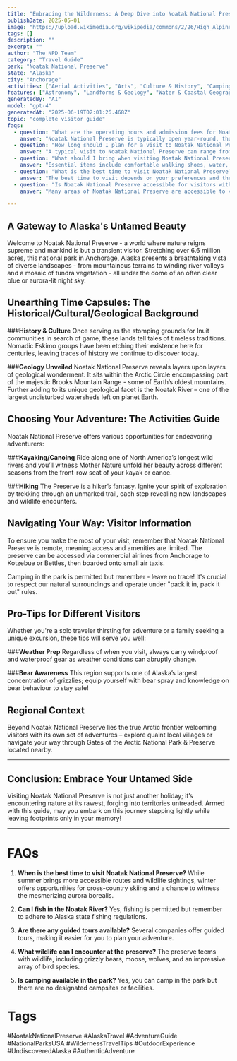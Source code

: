 ```yaml
---
title: "Embracing the Wilderness: A Deep Dive into Noatak National Preserve, Alaska"
publishDate: 2025-05-01
image: "https://upload.wikimedia.org/wikipedia/commons/2/26/High_Alpine_Tundra_Noatak_National_Preserve.jpg"
tags: []
description: ""
excerpt: ""
author: "The NPD Team"
category: "Travel Guide"
park: "Noatak National Preserve"
state: "Alaska"
city: "Anchorage"
activities: ["Aerial Activities", "Arts", "Culture & History", "Camping", "Educational Activities", "Fishing & Hunting", "Hiking & Trekking", "Water Activities", "Wildlife Viewing"]
features: ["Astronomy", "Landforms & Geology", "Water & Coastal Geography", "Art", "Music & Literature", "Wildlife & Conservation", "Natural Features & Ecosystems"]
generatedBy: "AI"
model: "gpt-4"
generatedAt: "2025-06-19T02:01:26.468Z"
topic: "complete visitor guide"
faqs:
  - question: "What are the operating hours and admission fees for Noatak National Preserve?"
    answer: "Noatak National Preserve is typically open year-round, though specific hours may vary by season. Most national parks charge an entrance fee, but some sites are free to visit. Check the official NPS website for current hours and fee information."
  - question: "How long should I plan for a visit to Noatak National Preserve?"
    answer: "A typical visit to Noatak National Preserve can range from a few hours to a full day, depending on your interests and the activities you choose. Allow extra time for hiking, photography, and exploring visitor centers."
  - question: "What should I bring when visiting Noatak National Preserve?"
    answer: "Essential items include comfortable walking shoes, water, snacks, sunscreen, and weather-appropriate clothing. Bring a camera to capture the scenic views and consider binoculars for wildlife viewing."
  - question: "What is the best time to visit Noatak National Preserve?"
    answer: "The best time to visit depends on your preferences and the activities you plan to enjoy. Spring and fall often offer pleasant weather and fewer crowds, while summer provides the longest daylight hours."
  - question: "Is Noatak National Preserve accessible for visitors with mobility needs?"
    answer: "Many areas of Noatak National Preserve are accessible to visitors with mobility needs, including paved trails and accessible facilities. Contact the park directly for specific accessibility information and current conditions."

---
```


## **A Gateway to Alaska's Untamed Beauty**

Welcome to Noatak National Preserve - a world where nature reigns supreme and mankind is but a transient visitor. Stretching over 6.6 million acres, this national park in Anchorage, Alaska presents a breathtaking vista of diverse landscapes - from mountainous terrains to winding river valleys and a mosaic of tundra vegetation - all under the dome of an often clear blue or aurora-lit night sky.

## **Unearthing Time Capsules: The Historical/Cultural/Geological Background**

###**History & Culture**
Once serving as the stomping grounds for Inuit communities in search of game, these lands tell tales of timeless traditions. Nomadic Eskimo groups have been etching their existence here for centuries, leaving traces of history we continue to discover today.

###**Geology Unveiled**
Noatak National Preserve reveals layers upon layers of geological wonderment. It sits within the Arctic Circle encompassing part of the majestic Brooks Mountain Range - some of Earth’s oldest mountains. Further adding to its unique geological facet is the Noatak River – one of the largest undisturbed watersheds left on planet Earth.

## **Choosing Your Adventure: The Activities Guide**

Noatak National Preserve offers various opportunities for endeavoring adventurers:

###**Kayaking/Canoing**
Ride along one of North America’s longest wild rivers and you’ll witness Mother Nature unfold her beauty across different seasons from the front-row seat of your kayak or canoe.

###**Hiking**
The Preserve is a hiker’s fantasy. Ignite your spirit of exploration by trekking through an unmarked trail, each step revealing new landscapes and wildlife encounters.

## **Navigating Your Way: Visitor Information**

To ensure you make the most of your visit, remember that Noatak National Preserve is remote, meaning access and amenities are limited. The preserve can be accessed via commercial airlines from Anchorage to Kotzebue or Bettles, then boarded onto small air taxis.

Camping in the park is permitted but remember - leave no trace! It's crucial to respect our natural surroundings and operate under "pack it in, pack it out" rules.

## **Pro-Tips for Different Visitors**

Whether you're a solo traveler thirsting for adventure or a family seeking a unique excursion, these tips will serve you well:

###**Weather Prep**
Regardless of when you visit, always carry windproof and waterproof gear as weather conditions can abruptly change.

###**Bear   Awareness**
This region supports one of Alaska’s largest concentration of grizzlies; equip yourself with bear spray and knowledge on bear behaviour to stay safe!

## **Regional Context**

Beyond Noatak National Preserve lies the true Arctic frontier welcoming visitors with its own set of adventures – explore quaint local villages or navigate your way through Gates of the Arctic National Park & Preserve located nearby.

---

## **Conclusion: Embrace Your Untamed Side**

Visiting Noatak National Preserve is not just another holiday; it’s encountering nature at its rawest, forging into territories untreaded. Armed with this guide, may you embark on this journey stepping lightly while leaving footprints only in your memory!

---

# FAQs

1. **When is the best time to visit Noatak National Preserve?**
While summer brings more accessible routes and wildlife sightings, winter offers opportunities for cross-country skiing and a chance to witness the mesmerizing aurora borealis.

2. **Can I fish in the Noatak River?**
Yes, fishing is permitted but remember to adhere to Alaska state fishing regulations.

3. **Are there any guided tours available?**
Several companies offer guided tours, making it easier for you to plan your adventure.

4. **What wildlife can I encounter at the preserve?**
The preserve teems with wildlife, including grizzly bears, moose, wolves, and an impressive array of bird species.

5. **Is camping available in the park?** 
Yes, you can camp in the park but there are no designated campsites or facilities.

# Tags

\#NoatakNationalPreserve \#AlaskaTravel \#AdventureGuide \#NationalParksUSA \#WildernessTravelTips \#OutdoorExperience \#UndiscoveredAlaska \#AuthenticAdventure